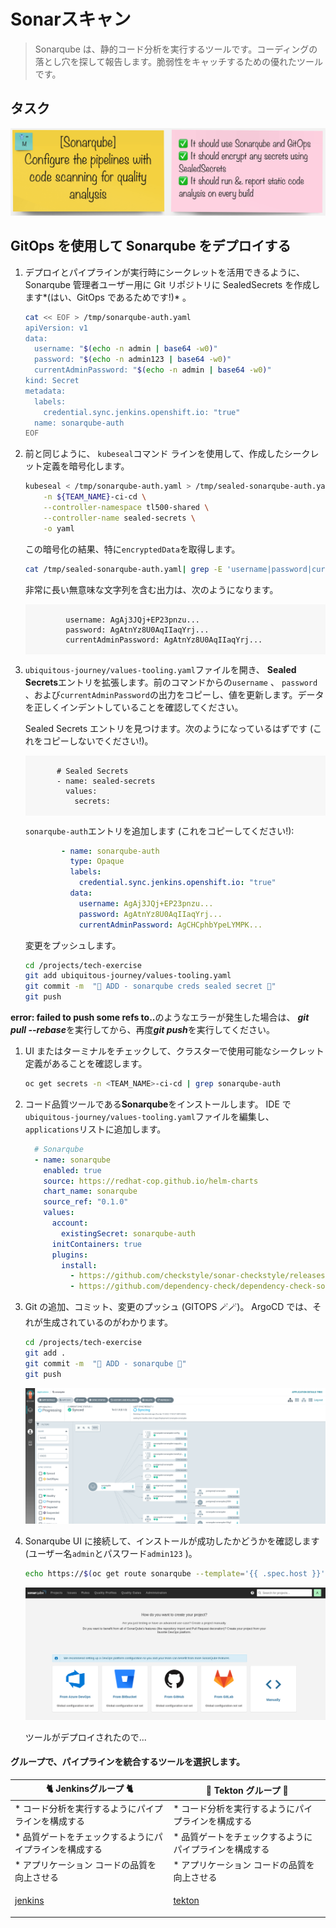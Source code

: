 # Sonarスキャン

> Sonarqube は、静的コード分析を実行するツールです。コーディングの落とし穴を探して報告します。脆弱性をキャッチするための優れたツールです。

## タスク

![task-sonar](./images/task-sonar.png)

## GitOps を使用して Sonarqube をデプロイする

1. デプロイとパイプラインが実行時にシークレットを活用できるように、Sonarqube 管理者ユーザー用に Git リポジトリに SealedSecrets を作成します*(はい、GitOps であるためです!)* 。

    ```bash
    cat << EOF > /tmp/sonarqube-auth.yaml
    apiVersion: v1
    data:
      username: "$(echo -n admin | base64 -w0)"
      password: "$(echo -n admin123 | base64 -w0)"
      currentAdminPassword: "$(echo -n admin | base64 -w0)"
    kind: Secret
    metadata:
      labels:
        credential.sync.jenkins.openshift.io: "true"
      name: sonarqube-auth
    EOF
    ```

2. 前と同じように、 `kubeseal`コマンド ラインを使用して、作成したシークレット定義を暗号化します。

    ```bash
    kubeseal < /tmp/sonarqube-auth.yaml > /tmp/sealed-sonarqube-auth.yaml \
        -n ${TEAM_NAME}-ci-cd \
        --controller-namespace tl500-shared \
        --controller-name sealed-secrets \
        -o yaml
    ```

    この暗号化の結果、特に`encryptedData`を取得します。

    ```bash
    cat /tmp/sealed-sonarqube-auth.yaml| grep -E 'username|password|currentAdminPassword'
    ```

    非常に長い無意味な文字列を含む出力は、次のようになります。

     <div class="highlight" style="background: #f7f7f7">
     <pre><code class="language-yaml">
            username: AgAj3JQj+EP23pnzu...
            password: AgAtnYz8U0AqIIaqYrj...
            currentAdminPassword: AgAtnYz8U0AqIIaqYrj...
        </code></pre>
    </div>
    

3. `ubiquitous-journey/values-tooling.yaml`ファイルを開き、 **Sealed Secrets**エントリを拡張します。前のコマンドからの`username` 、 `password` 、および`currentAdminPassword`の出力をコピーし、値を更新します。データを正しくインデントしていることを確認してください。

    Sealed Secrets エントリを見つけます。次のようになっているはずです (これをコピーしないでください!)。

     <div class="highlight" style="background: #f7f7f7">
     <pre><code class="language-yaml">
          # Sealed Secrets
          - name: sealed-secrets
            values:
              secrets:
        </code></pre>
    </div>

    `sonarqube-auth`エントリを追加します (これをコピーしてください!):

    ```yaml
            - name: sonarqube-auth
              type: Opaque
              labels:
                credential.sync.jenkins.openshift.io: "true"
              data:
                username: AgAj3JQj+EP23pnzu...
                password: AgAtnYz8U0AqIIaqYrj...
                currentAdminPassword: AgCHCphbYpeLYMPK...
    ```

    変更をプッシュします。

    ```bash
    cd /projects/tech-exercise
    git add ubiquitous-journey/values-tooling.yaml
    git commit -m  "🍳 ADD - sonarqube creds sealed secret 🍳"
    git push
    ```

  <p class="tip"><b>error: failed to push some refs to..</b>のようなエラーが発生した場合は、 <b><i>git pull --rebase</i></b>を実行してから、再度<b><i>git push</i></b>を実行してください。</p>


1. UI またはターミナルをチェックして、クラスターで使用可能なシークレット定義があることを確認します。

    ```bash
    oc get secrets -n <TEAM_NAME>-ci-cd | grep sonarqube-auth
    ```

2. コード品質ツールである**Sonarqube**をインストールします。 IDE で`ubiquitous-journey/values-tooling.yaml`ファイルを編集し、 `applications`リストに追加します。

    ```yaml
      # Sonarqube
      - name: sonarqube
        enabled: true
        source: https://redhat-cop.github.io/helm-charts
        chart_name: sonarqube
        source_ref: "0.1.0"
        values:
          account:
            existingSecret: sonarqube-auth
          initContainers: true
          plugins:
            install:
              - https://github.com/checkstyle/sonar-checkstyle/releases/download/9.2/checkstyle-sonar-plugin-9.2.jar
              - https://github.com/dependency-check/dependency-check-sonar-plugin/releases/download/2.0.8/sonar-dependency-check-plugin-2.0.8.jar
    ```

3. Git の追加、コミット、変更のプッシュ (GITOPS 🪄🪄)。 ArgoCD では、それが生成されているのがわかります。

    ```bash
    cd /projects/tech-exercise
    git add .
    git commit -m  "🦇 ADD - sonarqube 🦇"
    git push
    ```

    ![argocd-sonar](./images/argocd-sonar.png)

4. Sonarqube UI に接続して、インストールが成功したかどうかを確認します (ユーザー名`admin`とパスワード`admin123` )。

    ```bash
    echo https://$(oc get route sonarqube --template='{{ .spec.host }}' -n ${TEAM_NAME}-ci-cd)
    ```

    ![sonary-alive](./images/sonary-alive.png)

    ツールがデプロイされたので...

#### グループで、パイプラインを統合するツールを選択します。

|🐈 **Jenkinsグループ** 🐈 | 🐅 **Tekton グループ** 🐅|
|--- | ---
|* コード分析を実行するようにパイプラインを構成する | * コード分析を実行するようにパイプラインを構成する|
|* 品質ゲートをチェックするようにパイプラインを構成する | * 品質ゲートをチェックするようにパイプラインを構成する|
|* アプリケーション コードの品質を向上させる | * アプリケーション コードの品質を向上させる|
|<span style="color:blue;"><p><a href="3-revenge-of-the-automated-testing/1a-jenkins.md">jenkins</a></p></span> | <span style="color:blue;"><p><a href="3-revenge-of-the-automated-testing/1b-tekton.md">tekton</a></p></span>|
